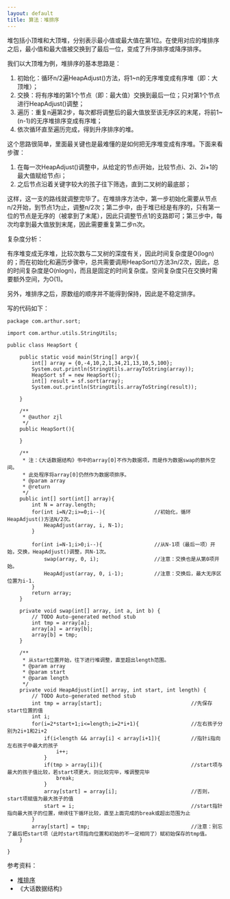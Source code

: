 ```yaml
---
layout: default
title: 算法：堆排序
---
```

堆包括小顶堆和大顶堆，分别表示最小值或最大值在第1位。在使用对应的堆排序之后，最小值和最大值被交换到了最后一位，变成了升序排序或降序排序。

我们以大顶堆为例，堆排序的基本思路是：

1. 初始化：循环n/2遍HeapAdjust()方法，将1~n的无序堆变成有序堆（即：大顶堆）；
2. 交换：将有序堆的第1个节点（即：最大值）交换到最后一位；只对第1个节点进行HeapAdjust()调整；
3. 遍历：重复n遍第2步，每次都将调整后的最大值放至该无序区的末尾，将前1~(n-1)的无序堆排序变成有序堆；
4. 依次循环直至遍历完成，得到升序排序的堆。

这个思路很简单，里面最关键也是最难懂的是如何把无序堆变成有序堆。下面来看步骤：

1. 在每一次HeapAdjust()调整中，从给定的节点i开始，比较节点i、2i、2i+1的最大值赋给节点i；
2. 之后节点沿着关键字较大的孩子往下筛选，直到二叉树的最底部；

这样，这一支的路线就调整完毕了。在堆排序方法中，第一步初始化需要从节点n/2开始，到节点1为止，调整n/2次；第二步中，由于堆已经是有序的，只有第一位的节点是无序的（被拿到了末尾），因此只调整节点1的支路即可；第三步中，每次均拿到最大值放到末尾，因此需要重复第二步n次。

复杂度分析：

有序堆变成无序堆，比较次数与二叉树的深度有关，因此时间复杂度是O(logn)的；而在初始化和遍历步骤中，总共需要调用HeapSort()方法3n/2次，因此，总的时间复杂度是O(nlogn)，而且是固定的时间复杂度。空间复杂度只在交换时需要额外空间，为O(1)。

另外，堆排序之后，原数组的顺序并不能得到保持，因此是不稳定排序。

写的代码如下：

	package com.arthur.sort;

	import com.arthur.utils.StringUtils;

	public class HeapSort {
		
		public static void main(String[] argv){
			int[] array = {0,-4,10,2,1,34,21,13,10,5,100};
			System.out.println(StringUtils.arrayToString(array));
			HeapSort sf = new HeapSort();
			int[] result = sf.sort(array);
			System.out.println(StringUtils.arrayToString(result));
			
		}
		
		/**
		 * @author zjl
		 */
		public HeapSort(){
			
		}
		
		/**
		 * 注：《大话数据结构》书中的array[0]不作为数据项，而是作为数据swap的额外空间。
		 * 此处程序将array[0]仍然作为数据项排序。
		 * @param array
		 * @return
		 */
		public int[] sort(int[] array){
			int N = array.length;
			for(int i=N/2;i>=0;i--){				//初始化，循环HeapAdjust()方法N/2次。
				HeapAdjust(array, i, N-1);
			}
			
			for(int i=N-1;i>0;i--){					//从N-1项（最后一项）开始，交换，HeapAdjust()调整，共N-1次。
				swap(array, 0, i);					//注意：交换也是从第0项开始。
				HeapAdjust(array, 0, i-1);			//注意：交换后，最大无序区位置为i-1.
			}
			return array;
		}

		private void swap(int[] array, int a, int b) {
			// TODO Auto-generated method stub
			int tmp = array[a];
			array[a] = array[b];
			array[b] = tmp;
		}

		/**
		 * 从start位置开始，往下进行堆调整，直至超出length范围。
		 * @param array
		 * @param start
		 * @param length
		 */
		private void HeapAdjust(int[] array, int start, int length) {
			// TODO Auto-generated method stub
			int tmp = array[start];								//先保存start位置的值
			int i;
			for(i=2*start+1;i<=length;i=2*i+1){					//左右孩子分别为2i+1和2i+2
				if(i<length && array[i] < array[i+1]){			//指针i指向左右孩子中最大的孩子
					i++;
				}
				if(tmp > array[i]){								//start项与最大的孩子值比较，若start项更大，则比较完毕，堆调整完毕
					break;
				}
				array[start] = array[i];						//否则，start项赋值为最大孩子的值
				start = i;										//start指针指向最大孩子的位置，继续往下循环比较，直至上面完成的break或超出范围为止
			}
			array[start] = tmp;									//注意：别忘了最后把start项（此时start项指向位置和初始的不一定相同了）赋初始保存的tmp值。
		}

	}



参考资料：

* [堆排序](http://www.cnblogs.com/dolphin0520/archive/2011/10/06/2199741.html)
* 《大话数据结构》
